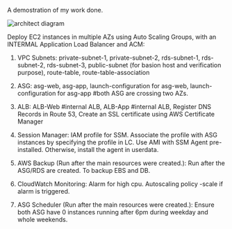 A demostration of my work done.

![architect diagram](https://github.com/SamCheng26/terraform-aws-test/assets/65500466/07dd8096-9127-47dc-adc3-a142db239ea1)


Deploy EC2 instances in multiple AZs using Auto Scaling Groups, with an INTERMAL Application Load Balancer and ACM:
  
1. VPC Subnets:
private-subnet-1, 
private-subnet-2, 
rds-subnet-1,
rds-subnet-2,
rds-subnet-3,
public-subnet (for basion host and verification purpose),
route-table,
route-table-association

2. ASG:
asg-web, 
asg-app,
launch-configuration for asg-web,
launch-configuration for asg-app
#both ASG are crossing two AZs. 

3. ALB:
ALB-Web #internal ALB,
ALB-App #internal ALB,
Register DNS Records in Route 53,
Create an SSL certificate using AWS Certificate Manager
  

5. Session Manager:
IAM profile for SSM.
Associate the profile with ASG instances by specifying the profile in LC.
Use AMI with SSM Agent pre-installed. Otherwise, install the agent in userdata.    

6. AWS Backup (Run after the main resources were created.):
Run after the ASG/RDS are created. To backup EBS and DB.

7. CloudWatch Monitoring:
Alarm for high cpu.
Autoscaling policy -scale if alarm is triggered.

8. ASG Scheduler (Run after the main resources were created.):
Ensure both ASG have 0 instances running after 6pm during weekday and whole weekends. 
